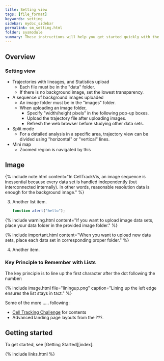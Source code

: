 ```yaml
---
title: Setting view
tags: [file_format]
keywords: setting
sidebar: mydoc_sidebar
permalink: sm_setting.html
folder: sysmodule
summary: These instructions will help you get started quickly with the theme.....
---
```


## Overview


### Setting view

* Trajectories with lineages, and Statistics upload
    * Each file must be in the "data" folder.
    * If there is no background image, set the lowest transparency.
* A sequence of background images uploaded
    * An image folder must be in the "images" folder.
    * When uploading an image folder,
        * Specify "width/height pixels" in the following pop-up boxes.
        * Upload the trajectory file after uploading images.
        * Refresh the web browser before studying other data sets.
* Split mode
    * For a detailed analysis in a specific area, trajectory view can be divided using "horizontal" or "vertical" lines.
* Mini map
    * Zoomed region is navigated by this

## Image


{% include note.html content="In CellTrackVis, an image sequence is inessential because every data set is handled independently (but interconnected internally). In other words, reasonable resolution data is enough for the background image." %}


3.  Another list item.

    ```js
    function alert("hello");
    ```

{% include warning.html content="If you want to upload image data sets, place your data folder in the provided image folder." %}

{% include important.html content="When you want to upload new data sets, place each data set in corresponding proper folder." %}

4.  Another item.

### Key Principle to Remember with Lists

The key principle is to line up the first character after the dot following the number:

{% include image.html file="liningup.png" caption="Lining up the left edge ensures the list stays in tact." %}

Some of the more ..... following:

* [Cell Tracking Challenge](http://www.celltrackingchallenge.net) for contents
* Advanced landing page layouts from the ???.

## Getting started

To get started, see [Getting Started][index].

{% include links.html %}
